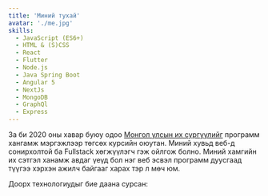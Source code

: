 ```yaml
---
title: 'Миний тухай'
avatar: './me.jpg'
skills:
  - JavaScript (ES6+)
  - HTML & (S)CSS
  - React
  - Flutter
  - Node.js
  - Java Spring Boot
  - Angular 5
  - NextJs
  - MongoDB
  - GraphQl
  - Express
---
```


За би 2020 оны хавар буюу одоо [Монгол улсын их сургуулийг](http://seas.num.edu.mn/) программ хангамж мэргэжлээр төгсөх курсийн оюутан. Миний хувьд веб-д сонирхолтой ба Fullstack хөгжүүлэгч гэж ойлгож болно. Миний хамгийн их сэтгэл ханамж авдаг үеүд бол нэг веб эсвэл программ дуусгаад түүгээ хэрхэн ажилч байгааг харах тэр л мөч юм.

Доорх технологиудыг бие даана сурсан:
